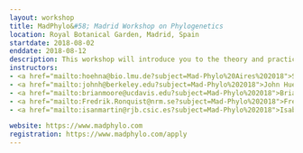 ```yaml
---
layout: workshop
title: MadPhylo&#58; Madrid Workshop on Phylogenetics
location: Royal Botanical Garden, Madrid, Spain
startdate: 2018-08-02
enddate: 2018-08-12
description: This workshop will introduce you to the theory and practice of statistical phylogenetics. You will be taught by faculty from world-class universities, all of whom are experts in the theory and practice that you will be taught. 
instructors:
- <a href="mailto:hoehna@bio.lmu.de?subject=Mad-Phylo%20Aires%202018">Sebastian Höhna</a>
- <a href="mailto:johnh@berkeley.edu?subject=Mad-Phylo%202018">John Huelsenbeck</a>
- <a href="mailto:brianmoore@ucdavis.edu?subject=Mad-Phylo%202018">Brian Moore</a>
- <a href="mailto:Fredrik.Ronquist@nrm.se?subject=Mad-Phylo%202018">Fredrik Ronquist</a>
- <a href="mailto:isanmartin@rjb.csic.es?subject=Mad-Phylo%202018">Isabel San Martin</a>

website: https://www.madphylo.com
registration: https://www.madphylo.com/apply
---
```

